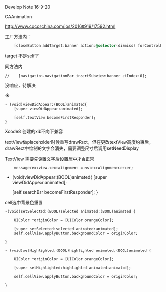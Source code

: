 Develop Note 16-9-20



CAAnimation 

http://www.cocoachina.com/ios/20160919/17592.html





工厂方法内：

```objective-c
    [closeButton addTarget:banner action:@selector(dismiss) forControlEvents:UIControlEventTouchUpInside];
```

target 不是self了

同方法内

```
//    [navigation.navigationBar insertSubview:banner atIndex:0];
```

没响应，待解决

☀︎

```
- (void)viewDidAppear:(BOOL)animated{
    [super viewDidAppear:animated];
    
    [self.textView becomeFirstResponder];
}
```





Xcode8 创建的xib不向下兼容

textView做placeholder时候重写drawRect，但在更改textView高度约束后，drawRect中绘制的文字会消失，需要调整尺寸后调用setNeedDisplay



TextView 需要先设置文字后设置居中才会正常

        messageTextView.textAlignment = NSTextAlignmentCenter;




- (void)viewDidAppear:(BOOL)animated{
    [super viewDidAppear:animated];

    [self.searchBar becomeFirstResponder];
  }



cell选中背景色重置

```
-(void)setSelected:(BOOL)selected animated:(BOOL)animated {
    
    UIColor *originColor = [UIColor orangeColor];
    
    [super setSelected:selected animated:animated];
    self.cellView.applyButton.backgroundColor = originColor;
    
}

- (void)setHighlighted:(BOOL)highlighted animated:(BOOL)animated {
    
    UIColor *originColor = [UIColor orangeColor];
    
    [super setHighlighted:highlighted animated:animated];
    
    self.cellView.applyButton.backgroundColor = originColor;
    
}
```

